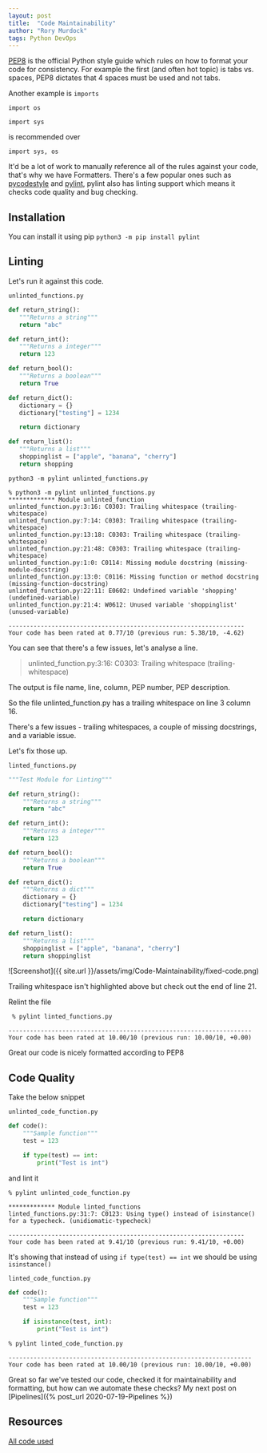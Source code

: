 ```yaml
---
layout: post
title:  "Code Maintainability"
author: "Rory Murdock"
tags: Python DevOps
---
```


[PEP8](https://www.python.org/dev/peps/pep-0008/) is the official Python style guide which rules on how to format your code for consistency. For example the first (and often hot topic) is tabs vs. spaces, PEP8 dictates that 4 spaces must be used and not tabs.

Another example is `imports`

`import os`

`import sys`

is recommended over

`import sys, os`

It'd be a lot of work to manually reference all of the rules against your code, that's why we have Formatters. There's a few popular ones such as [pycodestyle](https://github.com/PyCQA/pycodestyle) and [pylint](https://www.pylint.org/), pylint also has linting support which means it checks code quality and bug checking.

## Installation

 You can install it using pip `python3 -m pip install pylint`

## Linting

 Let's run it against this code.

`unlinted_functions.py`

 ```python
 def return_string():
    """Returns a string"""
    return "abc"

def return_int():
    """Returns a integer"""
    return 123

def return_bool():
    """Returns a boolean"""
    return True

def return_dict():
    dictionary = {}
    dictionary["testing"] = 1234

    return dictionary

def return_list():
    """Returns a list"""
    shoppinglist = ["apple", "banana", "cherry"]
    return shopping

```

 `python3 -m pylint unlinted_functions.py`

```shell
% python3 -m pylint unlinted_functions.py
************* Module unlinted_function
unlinted_function.py:3:16: C0303: Trailing whitespace (trailing-whitespace)
unlinted_function.py:7:14: C0303: Trailing whitespace (trailing-whitespace)
unlinted_function.py:13:18: C0303: Trailing whitespace (trailing-whitespace)
unlinted_function.py:21:48: C0303: Trailing whitespace (trailing-whitespace)
unlinted_function.py:1:0: C0114: Missing module docstring (missing-module-docstring)
unlinted_function.py:13:0: C0116: Missing function or method docstring (missing-function-docstring)
unlinted_function.py:22:11: E0602: Undefined variable 'shopping' (undefined-variable)
unlinted_function.py:21:4: W0612: Unused variable 'shoppinglist' (unused-variable)

------------------------------------------------------------------
Your code has been rated at 0.77/10 (previous run: 5.38/10, -4.62)
```

You can see that there's a few issues, let's analyse a line.
>unlinted_function.py:3:16: C0303: Trailing whitespace (trailing-whitespace)

The output is file name, line, column, PEP number, PEP description.

So the file unlinted_function.py has a trailing whitespace on line 3 column 16.

There's a few issues - trailing whitespaces, a couple of missing docstrings, and a variable issue.

Let's fix those up.

`linted_functions.py`

```python
"""Test Module for Linting"""

def return_string():
    """Returns a string"""
    return "abc"

def return_int():
    """Returns a integer"""
    return 123

def return_bool():
    """Returns a boolean"""
    return True

def return_dict():
    """Returns a dict"""
    dictionary = {}
    dictionary["testing"] = 1234

    return dictionary

def return_list():
    """Returns a list"""
    shoppinglist = ["apple", "banana", "cherry"]
    return shoppinglist
```

![Screenshot]({{ site.url }}/assets/img/Code-Maintainability/fixed-code.png)

Trailing whitespace isn't highlighted above but check out the end of line 21.

Relint the file

```shell
 % pylint linted_functions.py

--------------------------------------------------------------------
Your code has been rated at 10.00/10 (previous run: 10.00/10, +0.00)
```

Great our code is nicely formatted according to PEP8

## Code Quality

Take the below snippet

`unlinted_code_function.py`

```python
def code():
    """Sample function"""
    test = 123

    if type(test) == int:
        print("Test is int")
```

and lint it

```shell
% pylint unlinted_code_function.py

************* Module linted_functions
linted_functions.py:31:7: C0123: Using type() instead of isinstance() for a typecheck. (unidiomatic-typecheck)

------------------------------------------------------------------
Your code has been rated at 9.41/10 (previous run: 9.41/10, +0.00)
```

It's showing that instead of using `if type(test) == int` we should be using `isinstance()`

`linted_code_function.py`

```python
def code():
    """Sample function"""
    test = 123

    if isinstance(test, int):
        print("Test is int")
```

```shell
% pylint linted_code_function.py

--------------------------------------------------------------------
Your code has been rated at 10.00/10 (previous run: 10.00/10, +0.00)
```

Great so far we've tested our code, checked it for maintainability and formatting, but how can we automate these checks? My next post on [Pipelines]({% post_url 2020-07-19-Pipelines %})

## Resources

[All code used](https://gist.github.com/rorymurdock/b1c23880553477100d5bcc8fd0e69f7b)
